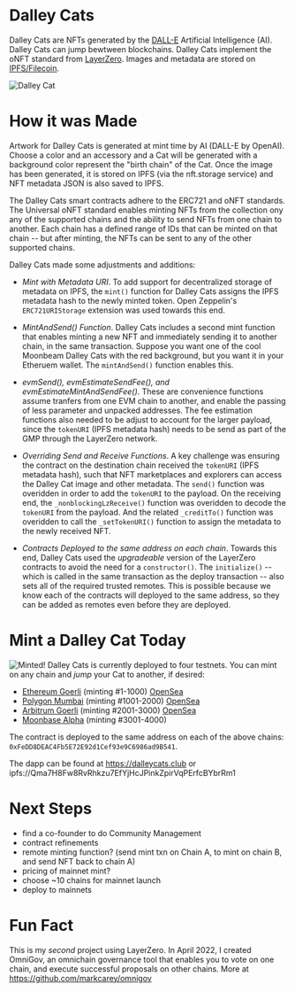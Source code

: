 # Dalley Cats

Dalley Cats are NFTs generated by the 
[DALL-E](https://openai.com/blog/dall-e-now-available-in-beta/) Artificial Intelligence (AI). Dalley Cats can jump bewtween blockchains. Dalley Cats implement the oNFT standard from [LayerZero](https://layerzero.network/). Images and metadata are stored on [IPFS/Filecoin](https://ipfs.tech/).

![Dalley Cat](https://dalleycats.club/images/dalley-cat.png)

# How it was Made

Artwork for Dalley Cats is generated at mint time by AI (DALL-E by OpenAI). Choose a color and an accessory and a Cat will be generated with a background color represent the "birth chain" of the Cat. Once the image has been generated, it is stored on IPFS (via the nft.storage service) and NFT metadata JSON is also saved to IPFS.

The Dalley Cats smart contracts adhere to the ERC721 and oNFT standards. The Universal oNFT standard enables minting NFTs from the collection ony any of the supported chains and the ability to send NFTs from one chain to another. Each chain has a defined range of IDs that can be minted on that chain -- but after minting, the NFTs can be sent to any of the other supported chains.

Dalley Cats made some adjustments and additions:

- *Mint with Metadata URI*. To add support for decentralized storage of metadata on IPFS, the `mint()` function for Dalley Cats assigns the IPFS metadata hash to the newly minted token. Open Zeppelin's `ERC721URIStorage` extension was used towards this end.

- *MintAndSend() Function*. Dalley Cats includes a second mint function that enables minting a new NFT and immediately sending it to another chain, in the same transaction. Suppose you want one of the cool Moonbeam Dalley Cats with the red background, but you want it in your Etheruem wallet. The `mintAndSend()` function enables this.

- *evmSend(), evmEstimateSendFee(), and evmEstimateMintAndSendFee()*. These are convenience functions assume tranfers from one EVM chain to another, and enable the passing of less parameter and unpacked addresses. The fee estimation functions also needed to be adjust to account for the larger payload, since the `tokenURI` (IPFS metadata hash) needs to be send as part of the GMP through the LayerZero network.

- *Overriding Send and Receive Functions*. A key challenge was ensuring the contract on the destination chain received the `tokenURI` (IPFS metadata hash), such that NFT marketplaces and explorers can access the Dalley Cat image and other metadata. The `send()` function was overidden in order to add the `tokenURI` to the payload. On the receiving end, the `_nonblockingLzReceive()` function was overidden to decode the `tokenURI` from the payload. And the related `_creditTo()` function was overidden to call the `_setTokenURI()` function to assign the metadata to the newly received NFT. 

- *Contracts Deployed to the same address on each chain*. Towards this end, Dalley Cats used the _upgradeable_ version of the LayerZero contracts to avoid the need for a `constructor()`. The `initialize()` -- which is called in the same transaction as the deploy transaction -- also sets all of the required trusted remotes. This is possible because we know each of the contracts will deployed to the same address, so they can be added as remotes even before they are deployed.

# Mint a Dalley Cat Today
![Minted!](https://dalleycats.club/images/minted-3.png)
Dalley Cats is currently deployed to four testnets. You can mint on any chain and _jump_ your Cat to another, if desired:

- [Ethereum Goerli](https://goerli.etherscan.io/address/0xfedd8deac4fb5e72e92d1cef93e9c6986ad9b541) (minting #1-1000) [OpenSea](https://testnets.opensea.io/collection/dalley-cats-6k8qza3m7q)
- [Polygon Mumbai](https://mumbai.polygonscan.com/address/0xFeDD8DEAC4Fb5E72E92d1Cef93e9C6986ad9B541) (minting #1001-2000) [OpenSea](https://testnets.opensea.io/collection/dalley-cats-orkqdf41bn)
- [Arbitrum Goerli](https://goerli.arbiscan.io/address/0xFeDD8DEAC4Fb5E72E92d1Cef93e9C6986ad9B541) (minting #2001-3000) [OpenSea](https://testnets.opensea.io/collection/dalley-cats-58wwzruowu)
- [Moonbase Alpha](https://moonbase.moonscan.io/address/0xfedd8deac4fb5e72e92d1cef93e9c6986ad9b541) (minting #3001-4000)

The contract is deployed to the same address on each of the above chains: `0xFeDD8DEAC4Fb5E72E92d1Cef93e9C6986ad9B541`.

The dapp can be found at https://dalleycats.club or ipfs://Qma7H8Fw8RvRhkzu7EfYjHcJPinkZpirVqPErfcBYbrRm1

# Next Steps
- find a co-founder to do Community Management
- contract refinements
- remote minting function? (send mint txn on Chain A, to mint on chain B, and send NFT back to chain A)
- pricing of mainnet mint?
- choose ~10 chains for mainnet launch
- deploy to mainnets

# Fun Fact
This is my _second_ project using LayerZero. In April 2022, I created OmniGov, an omnichain governance tool that enables you to vote on one chain, and execute successful proposals on other chains. More at https://github.com/markcarey/omnigov